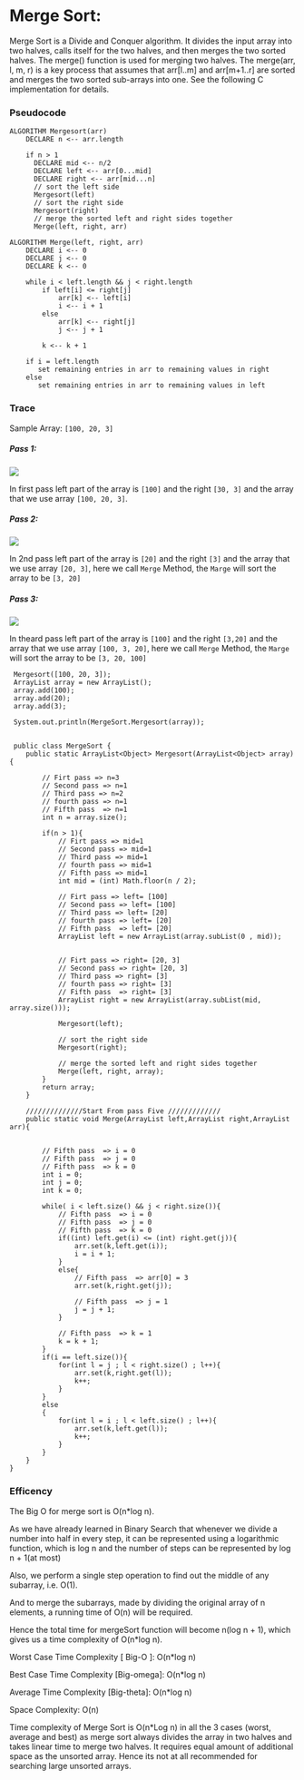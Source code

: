 # Merge Sort: 
Merge Sort is a Divide and Conquer algorithm. It divides the input array into two halves, calls itself for the two halves, and then merges the two sorted halves. The merge() function is used for merging two halves. The merge(arr, l, m, r) is a key process that assumes that arr[l..m] and arr[m+1..r] are sorted and merges the two sorted sub-arrays into one. See the following C implementation for details.


### Pseudocode
```
ALGORITHM Mergesort(arr)
    DECLARE n <-- arr.length
           
    if n > 1
      DECLARE mid <-- n/2
      DECLARE left <-- arr[0...mid]
      DECLARE right <-- arr[mid...n]
      // sort the left side
      Mergesort(left)
      // sort the right side
      Mergesort(right)
      // merge the sorted left and right sides together
      Merge(left, right, arr)

ALGORITHM Merge(left, right, arr)
    DECLARE i <-- 0
    DECLARE j <-- 0
    DECLARE k <-- 0

    while i < left.length && j < right.length
        if left[i] <= right[j]
            arr[k] <-- left[i]
            i <-- i + 1
        else
            arr[k] <-- right[j]
            j <-- j + 1
            
        k <-- k + 1

    if i = left.length
       set remaining entries in arr to remaining values in right
    else
       set remaining entries in arr to remaining values in left
```

### Trace
Sample Array: `[100, 20, 3]`

##### Pass 1:

![](./pass1.jpg)

In first pass left part of the array is `[100]` and the right `[30, 3]` and the array that we use array `[100, 20, 3]`.


##### Pass 2:

![](./pass2.jpg)

In 2nd pass left part of the array is `[20]` and the right `[3]` and the array that we use array `[20, 3]`, here we call `Merge` Method,
the `Marge` will sort the array to be `[3, 20]`   


##### Pass 3:

![](./pass3.jpg)

In theard pass left part of the array is `[100]` and the right `[3,20]` and the array that we use array `[100, 3, 20]`, here we call `Merge` Method, the `Marge` will sort the array to be `[3, 20, 100]`   


```
 Mergesort([100, 20, 3]);
 ArrayList array = new ArrayList();
 array.add(100);
 array.add(20);
 array.add(3);

 System.out.println(MergeSort.Mergesort(array));


 public class MergeSort {
    public static ArrayList<Object> Mergesort(ArrayList<Object> array){

        // Firt pass => n=3 
        // Second pass => n=1
        // Third pass => n=2 
        // fourth pass => n=1       
        // Fifth pass  => n=1
        int n = array.size();

        if(n > 1){
            // Firt pass => mid=1  
            // Second pass => mid=1
            // Third pass => mid=1   
            // fourth pass => mid=1    
            // Fifth pass => mid=1  
            int mid = (int) Math.floor(n / 2);
            
            // Firt pass => left= [100] 
            // Second pass => left= [100]
            // Third pass => left= [20]    
            // fourth pass => left= [20]  
            // Fifth pass  => left= [20]  
            ArrayList left = new ArrayList(array.subList(0 , mid));


            // Firt pass => right= [20, 3] 
            // Second pass => right= [20, 3]
            // Third pass => right= [3]
            // fourth pass => right= [3]   
            // Fifth pass  => right= [3] 
            ArrayList right = new ArrayList(array.subList(mid, array.size()));

            Mergesort(left);

            // sort the right side
            Mergesort(right);

            // merge the sorted left and right sides together
            Merge(left, right, array);
        }
        return array;
    }

    //////////////Start From pass Five /////////////
    public static void Merge(ArrayList left,ArrayList right,ArrayList arr){


        // Fifth pass  => i = 0
        // Fifth pass  => j = 0
        // Fifth pass  => k = 0
        int i = 0;
        int j = 0;
        int k = 0;

        while( i < left.size() && j < right.size()){
            // Fifth pass  => i = 0
            // Fifth pass  => j = 0 
            // Fifth pass  => k = 0
            if((int) left.get(i) <= (int) right.get(j)){
                arr.set(k,left.get(i));
                i = i + 1;
            }
            else{
                // Fifth pass  => arr[0] = 3    
                arr.set(k,right.get(j));

                // Fifth pass  => j = 1     
                j = j + 1;
            }

            // Fifth pass  => k = 1   
            k = k + 1;
        }
        if(i == left.size()){
            for(int l = j ; l < right.size() ; l++){
                arr.set(k,right.get(l));
                k++;
            }
        }
        else
        {
            for(int l = i ; l < left.size() ; l++){
                arr.set(k,left.get(l));
                k++;
            }
        }
    }
}  
```

### Efficency

The Big O for merge sort is O(n*log n).

As we have already learned in Binary Search that whenever we divide a number into half in every step, it can be represented using a logarithmic function, which is log n and the number of steps can be represented by log n + 1(at most)

Also, we perform a single step operation to find out the middle of any subarray, i.e. O(1).

And to merge the subarrays, made by dividing the original array of n elements, a running time of O(n) will be required.

Hence the total time for mergeSort function will become n(log n + 1), which gives us a time complexity of O(n*log n).

Worst Case Time Complexity [ Big-O ]: O(n*log n)

Best Case Time Complexity [Big-omega]: O(n*log n)

Average Time Complexity [Big-theta]: O(n*log n)

Space Complexity: O(n)

Time complexity of Merge Sort is O(n*Log n) in all the 3 cases (worst, average and best) as merge sort always divides the array in two halves and takes linear time to merge two halves.
It requires equal amount of additional space as the unsorted array. Hence its not at all recommended for searching large unsorted arrays.
